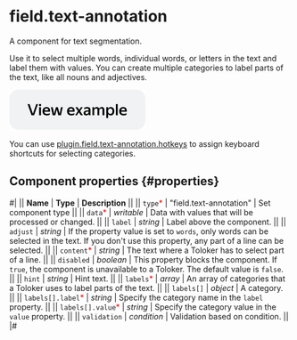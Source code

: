 # field.text-annotation

A component for text segmentation.

Use it to select multiple words, individual words, or letters in the text and label them with values. You can create multiple categories to label parts of the text, like all nouns and adjectives.

[![View example in the sandbox](../_images/buttons/view-example.svg)](https://ya.cc/t/XbppitaZ3twmLU)

You can use [plugin.field.text-annotation.hotkeys](plugin.field.text-annotation.hotkeys.md) to assign keyboard shortcuts for selecting categories.

## Component properties {#properties}

#|
|| **Name** | **Type** | **Description** ||
|| `type`<span style="color: red">\*</span> | "field.text-annotation" | Set component type ||
|| `data`<span style="color: red">\*</span> | _writable_ | Data with values that will be processed or changed. ||
|| `label` | _string_ | Label above the component. ||
|| `adjust` | _string_ | If the property value is set to `words`, only words can be selected in the text. If you don't use this property, any part of a line can be selected. ||
|| `content`<span style="color: red">\*</span> | _string_ | The text where a Toloker has to select part of a line. ||
|| `disabled` | _boolean_ | This property blocks the component. If `true`, the component is unavailable to a Toloker. The default value is `false`. ||
|| `hint` | _string_ | Hint text. ||
|| `labels`<span style="color: red">\*</span> | _array_ | An array of categories that a Toloker uses to label parts of the text. ||
|| `labels[]` | _object_ | A category. ||
|| `labels[].label`<span style="color: red">\*</span> | _string_ | Specify the category name in the `label` property. ||
|| `labels[].value`<span style="color: red">\*</span> | _string_ | Specify the category value in the `value` property. ||
|| `validation` | _condition_ | Validation based on condition. ||
|#
